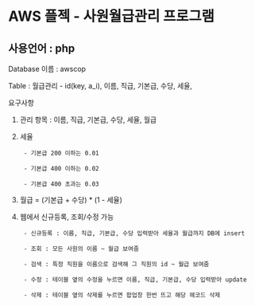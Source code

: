 AWS 플젝 - 사원월급관리 프로그램
=================================
사용언어 : php
--------------

Database 이름 : awscop

Table : 월급관리 - id(key, a_i), 이름, 직급, 기본급, 수당, 세율, 

요구사항

1. 관리 항목 : 이름, 직급, 기본급, 수당, 세율, 월급

2. 세율
        
        - 기본급 200 이하는 0.01
        
        - 기본급 400 이하는 0.02
        
        - 기본급 400 초과는 0.03

3. 월급 = (기본급 + 수당) * (1 - 세율)

4. 웹에서 신규등록, 조회/수정 가능
        
        - 신규등록 : 이름, 직급, 기본급, 수당 입력받아 세율과 월급까지 DB에 insert
        
        - 조회 : 모든 사원의 이름 ~ 월급 보여줌
        
        - 검색 : 특정 직원을 이름으로 검색해 그 직원의 id ~ 월급 보여줌
        
        - 수정 : 테이블 옆의 수정을 누르면 이름, 직급, 기본급, 수당 입력받아 update
        
        - 삭제 : 테이블 옆의 삭제를 누르면 팝업창 한번 뜨고 해당 헤코드 삭제
